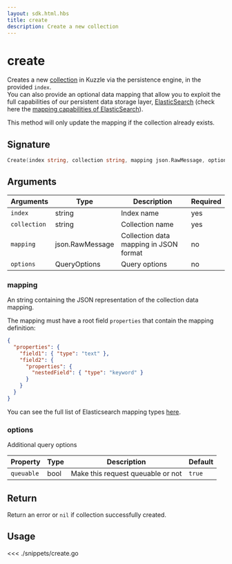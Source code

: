 ```yaml
---
layout: sdk.html.hbs
title: create
description: Create a new collection
---
```


# create

Creates a new [collection](/guide/1/essentials/persisted) in Kuzzle via the persistence engine, in the provided `index`.  
You can also provide an optional data mapping that allow you to exploit the full capabilities of our
persistent data storage layer, [ElasticSearch](https://www.elastic.co/products/elasticsearch) (check here the [mapping capabilities of ElasticSearch](https://www.elastic.co/guide/en/elasticsearch/reference/5.4/mapping.html)).

This method will only update the mapping if the collection already exists.

## Signature

```go
Create(index string, collection string, mapping json.RawMessage, options types.QueryOptions) error
```

## Arguments

| Arguments    | Type            | Description                            | Required |
| ------------ | --------------- | -------------------------------------- | -------- |
| `index`      | string          | Index name                             | yes      |
| `collection` | string          | Collection name                        | yes      |
| `mapping`    | json.RawMessage | Collection data mapping in JSON format | no       |
| `options`    | QueryOptions    | Query options                          | no       |

### **mapping**

An string containing the JSON representation of the collection data mapping.

The mapping must have a root field `properties` that contain the mapping definition:

```json
{
  "properties": {
    "field1": { "type": "text" },
    "field2": {
      "properties": {
        "nestedField": { "type": "keyword" }
      }
    }
  }
}
```

You can see the full list of Elasticsearch mapping types [here](https://www.elastic.co/guide/en/elasticsearch/reference/5.4/mapping.html).

### **options**

Additional query options

| Property   | Type | Description                       | Default |
| ---------- | ---- | --------------------------------- | ------- |
| `queuable` | bool | Make this request queuable or not | `true`  |

## Return

Return an error or `nil` if collection successfully created.

## Usage

<<< ./snippets/create.go
